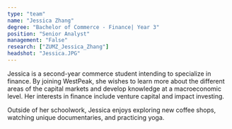 ```yaml
---
type: "team"
name: "Jessica Zhang"
degree: "Bachelor of Commerce - Finance| Year 3"
position: "Senior Analyst"
management: "False"
research: ["ZUMZ_Jessica_Zhang"]
headshot: "Jessica.JPG"
---
```


Jessica is a second-year commerce student intending to specialize in finance. By joining WestPeak, she wishes to learn more about the different areas of the capital markets and develop knowledge at a macroeconomic level. Her interests in finance include venture capital and impact investing.

Outside of her schoolwork, Jessica enjoys exploring new coffee shops, watching unique documentaries, and practicing yoga.